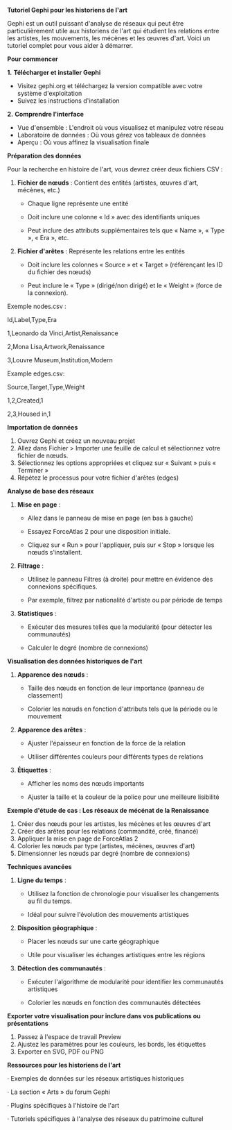 **Tutoriel Gephi pour les historiens de l'art**

Gephi est un outil puissant d'analyse de réseaux qui peut être particulièrement utile aux historiens de l'art qui étudient les relations entre les artistes, les mouvements, les mécènes et les œuvres d'art. Voici un tutoriel complet pour vous aider à démarrer.

**Pour commencer**

**1.**   **Télécharger et installer Gephi**

- Visitez gephi.org et téléchargez la version compatible avec votre système d'exploitation
- Suivez les instructions d'installation

**2.**   **Comprendre l'interface**

- Vue d'ensemble : L'endroit où vous visualisez et manipulez votre réseau
- Laboratoire de données : Où vous gérez vos tableaux de données
- Aperçu : Où vous affinez la visualisation finale

**Préparation des données**

Pour la recherche en histoire de l'art, vous devrez créer deux fichiers CSV :

1. **Fichier de nœuds** : Contient des entités (artistes, œuvres d'art, mécènes, etc.)

   - Chaque ligne représente une entité

   - Doit inclure une colonne « Id » avec des identifiants uniques

   - Peut inclure des attributs supplémentaires tels que « Name », « Type », « Era », etc.

2. **Fichier d'arêtes** : Représente les relations entre les entités

   - Doit inclure les colonnes « Source » et « Target » (référençant les ID du fichier des nœuds)

   - Peut inclure le « Type » (dirigé/non dirigé) et le « Weight » (force de la connexion).

Exemple nodes.csv :

Id,Label,Type,Era

1,Leonardo da Vinci,Artist,Renaissance

2,Mona Lisa,Artwork,Renaissance

3,Louvre Museum,Institution,Modern

Example edges.csv:

Source,Target,Type,Weight

1,2,Created,1

2,3,Housed in,1

**Importation de données**

1. Ouvrez Gephi et créez un nouveau projet
2. Allez dans Fichier > Importer une feuille de calcul et sélectionnez votre fichier de nœuds.
3. Sélectionnez les options appropriées et cliquez sur « Suivant » puis « Terminer »
4. Répétez le processus pour votre fichier d'arêtes (edges)

**Analyse de base des réseaux**

1. **Mise en page** :

   - Allez dans le panneau de mise en page (en bas à gauche)

   - Essayez ForceAtlas 2 pour une disposition initiale.

   - Cliquez sur « Run » pour l'appliquer, puis sur « Stop » lorsque les nœuds s'installent.

2. **Filtrage** :

   - Utilisez le panneau Filtres (à droite) pour mettre en évidence des connexions spécifiques.

   - Par exemple, filtrez par nationalité d'artiste ou par période de temps

3. **Statistiques** :

   - Exécuter des mesures telles que la modularité (pour détecter les communautés)

   - Calculer le degré (nombre de connexions)

**Visualisation des données historiques de l'art**

1. **Apparence des nœuds** :

   - Taille des nœuds en fonction de leur importance (panneau de classement)

   - Colorier les nœuds en fonction d'attributs tels que la période ou le mouvement

2. **Apparence des arêtes** :

   - Ajuster l'épaisseur en fonction de la force de la relation

   - Utiliser différentes couleurs pour différents types de relations

3. **Étiquettes** :

   - Afficher les noms des nœuds importants

   - Ajuster la taille et la couleur de la police pour une meilleure lisibilité

**Exemple d'étude de cas : 
Les réseaux de mécénat de la Renaissance**

1. Créer des nœuds pour les artistes, les mécènes et les œuvres d'art
2. Créer des arêtes pour les relations (commandité, créé, financé)
3. Appliquer la mise en page de ForceAtlas 2
4. Colorier les nœuds par type (artistes, mécènes, œuvres d'art)
5. Dimensionner les nœuds par degré (nombre de connexions)

**Techniques avancées**

1. **Ligne du temps** :

   -  Utilisez la fonction de chronologie pour visualiser les changements au fil du temps.

   -  Idéal pour suivre l'évolution des mouvements artistiques

2. **Disposition géographique** :

   - Placer les nœuds sur une carte géographique

   - Utile pour visualiser les échanges artistiques entre les régions

3. **Détection des communautés** :

   - Exécuter l'algorithme de modularité pour identifier les communautés artistiques

   - Colorier les nœuds en fonction des communautés détectées

**Exporter votre visualisation pour inclure 
 dans vos publications ou présentations**

1. Passez à l'espace de travail Preview
2. Ajustez les paramètres pour les couleurs, les bords, les étiquettes
3. Exporter en SVG, PDF ou PNG

**Ressources pour les historiens de l'art**

·   Exemples de données sur les réseaux artistiques historiques

·   La section « Arts » du forum Gephi

·   Plugins spécifiques à l'histoire de l'art

·   Tutoriels spécifiques à l'analyse des réseaux du patrimoine culturel
